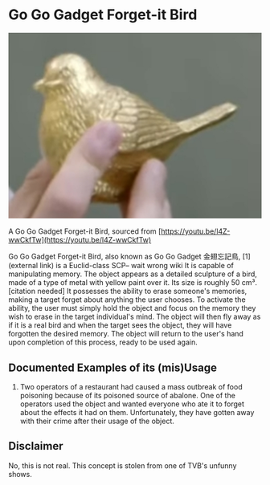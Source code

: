 # Go Go Gadget Forget-it Bird
![](wiki/freebirdyeah.png "Go Go Gadget Forget-it Bird")

A Go Go Gadget Forget-it Bird, sourced from [https://youtu.be/l4Z-wwCkfTw](https://youtu.be/l4Z-wwCkfTw)

Go Go Gadget Forget-it Bird, also known as Go Go Gadget 金翅忘記鳥, [1](external link) is a Euclid-class SCP– wait wrong wiki
It is capable of manipulating memory. The object appears as a detailed sculpture of a bird, made of a type of metal with yellow paint over it. Its size is roughly 50 cm³. [citation needed] It possesses the ability to erase someone's memories, making a target forget about anything the user chooses. To activate the ability, the user must simply hold the object and focus on the memory they wish to erase in the target individual's mind. The object will then fly away as if it is a real bird and when the target sees the object, they will have forgotten the desired memory. The object will return to the user's hand upon completion of this process, ready to be used again.

## Documented Examples of its (mis)Usage
1. Two operators of a restaurant had caused a mass outbreak of food poisoning because of its poisoned source of abalone. One of the operators used the object and wanted everyone who ate it to forget about the effects it had on them. Unfortunately, they have gotten away with their crime after their usage of the object.

## Disclaimer
No, this is not real. This concept is stolen from one of TVB's unfunny shows.
